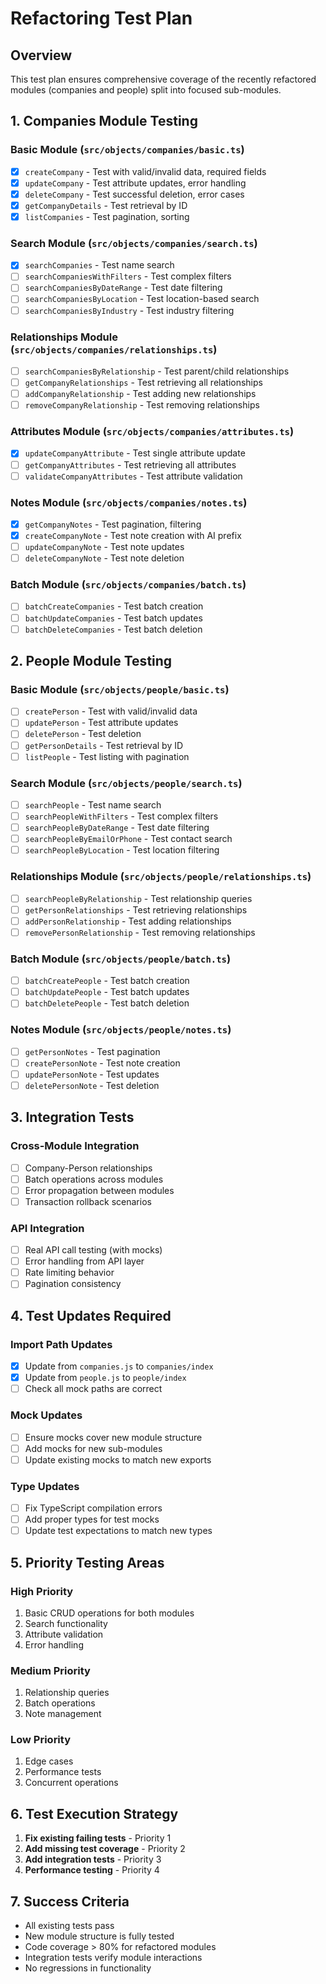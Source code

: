 # Refactoring Test Plan

## Overview
This test plan ensures comprehensive coverage of the recently refactored modules (companies and people) split into focused sub-modules.

## 1. Companies Module Testing

### Basic Module (`src/objects/companies/basic.ts`)
- [x] `createCompany` - Test with valid/invalid data, required fields
- [x] `updateCompany` - Test attribute updates, error handling
- [x] `deleteCompany` - Test successful deletion, error cases
- [x] `getCompanyDetails` - Test retrieval by ID
- [x] `listCompanies` - Test pagination, sorting

### Search Module (`src/objects/companies/search.ts`)
- [x] `searchCompanies` - Test name search
- [ ] `searchCompaniesWithFilters` - Test complex filters
- [ ] `searchCompaniesByDateRange` - Test date filtering
- [ ] `searchCompaniesByLocation` - Test location-based search
- [ ] `searchCompaniesByIndustry` - Test industry filtering

### Relationships Module (`src/objects/companies/relationships.ts`)
- [ ] `searchCompaniesByRelationship` - Test parent/child relationships
- [ ] `getCompanyRelationships` - Test retrieving all relationships
- [ ] `addCompanyRelationship` - Test adding new relationships
- [ ] `removeCompanyRelationship` - Test removing relationships

### Attributes Module (`src/objects/companies/attributes.ts`)
- [x] `updateCompanyAttribute` - Test single attribute update
- [ ] `getCompanyAttributes` - Test retrieving all attributes
- [ ] `validateCompanyAttributes` - Test attribute validation

### Notes Module (`src/objects/companies/notes.ts`)
- [x] `getCompanyNotes` - Test pagination, filtering
- [x] `createCompanyNote` - Test note creation with AI prefix
- [ ] `updateCompanyNote` - Test note updates
- [ ] `deleteCompanyNote` - Test note deletion

### Batch Module (`src/objects/companies/batch.ts`)
- [ ] `batchCreateCompanies` - Test batch creation
- [ ] `batchUpdateCompanies` - Test batch updates
- [ ] `batchDeleteCompanies` - Test batch deletion

## 2. People Module Testing

### Basic Module (`src/objects/people/basic.ts`)
- [ ] `createPerson` - Test with valid/invalid data
- [ ] `updatePerson` - Test attribute updates
- [ ] `deletePerson` - Test deletion
- [ ] `getPersonDetails` - Test retrieval by ID
- [ ] `listPeople` - Test listing with pagination

### Search Module (`src/objects/people/search.ts`)
- [ ] `searchPeople` - Test name search
- [ ] `searchPeopleWithFilters` - Test complex filters
- [ ] `searchPeopleByDateRange` - Test date filtering
- [ ] `searchPeopleByEmailOrPhone` - Test contact search
- [ ] `searchPeopleByLocation` - Test location filtering

### Relationships Module (`src/objects/people/relationships.ts`)
- [ ] `searchPeopleByRelationship` - Test relationship queries
- [ ] `getPersonRelationships` - Test retrieving relationships
- [ ] `addPersonRelationship` - Test adding relationships
- [ ] `removePersonRelationship` - Test removing relationships

### Batch Module (`src/objects/people/batch.ts`)
- [ ] `batchCreatePeople` - Test batch creation
- [ ] `batchUpdatePeople` - Test batch updates
- [ ] `batchDeletePeople` - Test batch deletion

### Notes Module (`src/objects/people/notes.ts`)
- [ ] `getPersonNotes` - Test pagination
- [ ] `createPersonNote` - Test note creation
- [ ] `updatePersonNote` - Test updates
- [ ] `deletePersonNote` - Test deletion

## 3. Integration Tests

### Cross-Module Integration
- [ ] Company-Person relationships
- [ ] Batch operations across modules
- [ ] Error propagation between modules
- [ ] Transaction rollback scenarios

### API Integration
- [ ] Real API call testing (with mocks)
- [ ] Error handling from API layer
- [ ] Rate limiting behavior
- [ ] Pagination consistency

## 4. Test Updates Required

### Import Path Updates
- [x] Update from `companies.js` to `companies/index`
- [x] Update from `people.js` to `people/index`
- [ ] Check all mock paths are correct

### Mock Updates
- [ ] Ensure mocks cover new module structure
- [ ] Add mocks for new sub-modules
- [ ] Update existing mocks to match new exports

### Type Updates
- [ ] Fix TypeScript compilation errors
- [ ] Add proper types for test mocks
- [ ] Update test expectations to match new types

## 5. Priority Testing Areas

### High Priority
1. Basic CRUD operations for both modules
2. Search functionality
3. Attribute validation
4. Error handling

### Medium Priority
1. Relationship queries
2. Batch operations
3. Note management

### Low Priority
1. Edge cases
2. Performance tests
3. Concurrent operations

## 6. Test Execution Strategy

1. **Fix existing failing tests** - Priority 1
2. **Add missing test coverage** - Priority 2
3. **Add integration tests** - Priority 3
4. **Performance testing** - Priority 4

## 7. Success Criteria

- All existing tests pass
- New module structure is fully tested
- Code coverage > 80% for refactored modules
- Integration tests verify module interactions
- No regressions in functionality